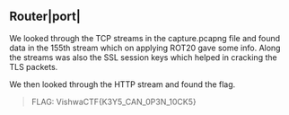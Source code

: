 ## Router|port|

We looked through the TCP streams in the capture.pcapng file and found data in the 155th stream which on applying ROT20 gave some info. Along the streams was also the SSL session keys which helped in cracking the TLS packets.

We then looked through the HTTP stream and found the flag.

>FLAG: VishwaCTF{K3Y5_CAN_0P3N_10CK5}